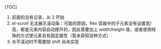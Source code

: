 [TOC]


1. 前面的没有记录，从 2 开始
2. el-scroll 无法展示滚动条：可能的原因，flex 容器中的子元素没有设置宽/高，都是元素内容自动撑开的，因此需要加上 width/height 值，或者使用特殊的方式使元素具有固定属性（暂未获知该种方式）
3. 水平滚动时不需要按 shift 尚未实现
